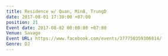 ```yaml
---
title: Residence w/ Quan, Min8, TrungD
date: 2017-08-01 17:39:00 +07:00
position: 21
Event date: 2017-08-02 00:00:00 +07:00
Venue: Savage
Event URL: https://www.facebook.com/events/377750359306814/
Genre: DJ
---
```



